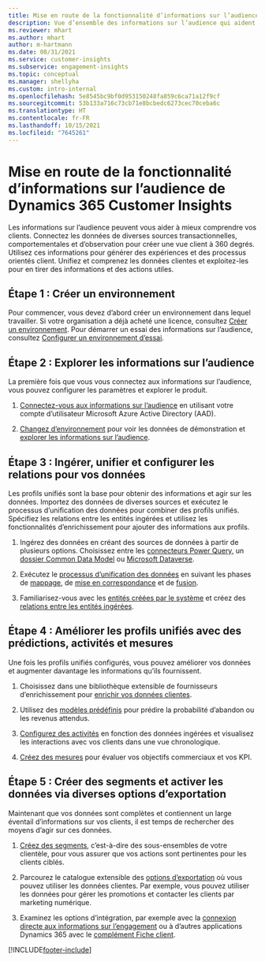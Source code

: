 ```yaml
---
title: Mise en route de la fonctionnalité d’informations sur l’audience dans Dynamics 365 Customer Insights
description: Vue d’ensemble des informations sur l’audience qui aident les ressources à démarrer rapidement.
ms.reviewer: mhart
ms.author: mhart
author: m-hartmann
ms.date: 08/31/2021
ms.service: customer-insights
ms.subservice: engagement-insights
ms.topic: conceptual
ms.manager: shellyha
ms.custom: intro-internal
ms.openlocfilehash: 5e8545bc9bf0d953150248fa859c6ca71a12f9cf
ms.sourcegitcommit: 53b133a716c73cb71e8bcbedc6273cec70ceba6c
ms.translationtype: HT
ms.contentlocale: fr-FR
ms.lasthandoff: 10/15/2021
ms.locfileid: "7645261"
---
```

# <a name="get-started-with-dynamics-365-customer-insights-audience-insights-capability"></a>Mise en route de la fonctionnalité d’informations sur l’audience de Dynamics 365 Customer Insights

Les informations sur l’audience peuvent vous aider à mieux comprendre vos clients. Connectez les données de diverses sources transactionnelles, comportementales et d’observation pour créer une vue client à 360 degrés. Utilisez ces informations pour générer des expériences et des processus orientés client. Unifiez et comprenez les données clientes et exploitez-les pour en tirer des informations et des actions utiles.

## <a name="step-1-create-an-environment"></a>Étape 1 : Créer un environnement

Pour commencer, vous devez d’abord créer un environnement dans lequel travailler. Si votre organisation a déjà acheté une licence, consultez [Créer un environnement](create-environment.md). Pour démarrer un essai des informations sur l’audience, consultez [Configurer un environnement d’essai](../trial-signup.md). 

## <a name="step-2-explore-audience-insights"></a>Étape 2 : Explorer les informations sur l’audience

La première fois que vous vous connectez aux informations sur l’audience, vous pouvez configurer les paramètres et explorer le produit.

1. [Connectez-vous aux informations sur l’audience](https://home.ci.ai.dynamics.com) en utilisant votre compte d’utilisateur Microsoft Azure Active Directory (AAD).

1. [Changez d’environnement](manage-environments.md#switch-environments) pour voir les données de démonstration et [explorer les informations sur l’audience](home.md).

##  <a name="step-3-ingest-unify-and-set-up-relationships-for-your-data"></a>Étape 3 : Ingérer, unifier et configurer les relations pour vos données

Les profils unifiés sont la base pour obtenir des informations et agir sur les données. Importez des données de diverses sources et exécutez le processus d’unification des données pour combiner des profils unifiés. Spécifiez les relations entre les entités ingérées et utilisez les fonctionnalités d’enrichissement pour ajouter des informations aux profils. 

1. Ingérez des données en créant des sources de données à partir de plusieurs options. Choisissez entre les [connecteurs Power Query](connect-power-query.md), un [dossier Common Data Model](connect-common-data-model.md) ou [Microsoft Dataverse](connect-common-data-service-lake.md). 

1. Exécutez le [processus d’unification des données](data-unification.md) en suivant les phases de [mappage](map-entities.md), de [mise en correspondance](match-entities.md) et de [fusion](merge-entities.md).

1. Familiarisez-vous avec les [entités créées par le système](entities.md) et créez des [relations entre les entités ingérées](relationships.md).
    
## <a name="step-4-enhance-unified-profiles-with-predictions-activities-and-measures"></a>Étape 4 : Améliorer les profils unifiés avec des prédictions, activités et mesures

Une fois les profils unifiés configurés, vous pouvez améliorer vos données et augmenter davantage les informations qu’ils fournissent.

1. Choisissez dans une bibliothèque extensible de fournisseurs d’enrichissement pour [enrichir vos données clientes](enrichment-hub.md).

1. Utilisez des [modèles prédéfinis](predictions-overview.md) pour prédire la probabilité d’abandon ou les revenus attendus.

1. [Configurez des activités](activities.md) en fonction des données ingérées et visualisez les interactions avec vos clients dans une vue chronologique. 

1. [Créez des mesures](measures.md) pour évaluer vos objectifs commerciaux et vos KPI.
 
## <a name="step-5-create-segments-and-activate-data-through-various-export-options"></a>Étape 5 : Créer des segments et activer les données via diverses options d’exportation

Maintenant que vos données sont complètes et contiennent un large éventail d’informations sur vos clients, il est temps de rechercher des moyens d’agir sur ces données. 

1. [Créez des segments](segments.md), c’est-à-dire des sous-ensembles de votre clientèle, pour vous assurer que vos actions sont pertinentes pour les clients ciblés.

1. Parcourez le catalogue extensible des [options d’exportation](export-destinations.md) où vous pouvez utiliser les données clientes. Par exemple, vous pouvez utiliser les données pour gérer les promotions et contacter les clients par marketing numérique.

1. Examinez les options d’intégration, par exemple avec la [connexion directe aux informations sur l’engagement](../engagement-insights/integrate-audience-insights-engagement-insights.md) ou à d’autres applications Dynamics 365 avec le [complément Fiche client](customer-card-add-in.md).  


[!INCLUDE[footer-include](../includes/footer-banner.md)]
